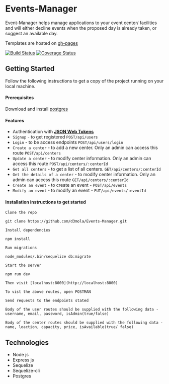 # Events-Manager
Event-Manager helps manage applications to your event center/ facilities and will either decline events when the proposed day is already taken, or suggest an available day.

Templates are hosted on [gh-pages](https://d3mola.github.io/Events-Manager/)

[![Build Status](https://travis-ci.org/d3mola/Events-Manager.svg?branch=develop)](https://travis-ci.org/d3mola/Events-Manager)
[![Coverage Status](https://coveralls.io/repos/github/d3mola/Events-Manager/badge.svg?branch=develop)](https://coveralls.io/github/d3mola/Events-Manager?branch=develop)

## Getting Started
Follow the following instructions to get a copy of the project running on your local machine.

#### Prerequisites
Download and install [postgres](https://www.enterprisedb.com/downloads/postgres-postgresql-downloads)

#### Features
- Authentication with [**JSON Web Tokens**](https://jwt.io/)
- `Signup` - to get registered `POST/api/users`
- `Login` - to be access endpoints `POST/api/users/login`
- `Create a center` - to add a new center. Only an admin can access this route `POST/api/centers`
- `Update a center` - to modify center information. Only an admin can access this route `POST/api/centers/:centerId`
- `Get all centers` - to get a list of all centers. `GET/api/centers/:centerId`
- `Get the details of a center` - to modify center information. Only an admin can access this route `GET/api/centers/:centerId`
- `Create an event` - to create an event - `POST/api/events`
- `Modify an event` - to modify an event - `PUT/api/events/:eventId`

#### Installation instructions to get started

```
Clone the repo

git clone https://github.com/d3mola/Events-Manager.git

Install dependencies

npm install

Run migrations

node_modules/.bin/sequelize db:migrate

Start the server

npm run dev

Then visit [localhost:8000](http://localhost:8000)

To vist the above routes, open POSTMAN

Send requests to the endpoints stated

Body of the user routes should be supplied with the following data -
username, email, password, isAdmin(true/false)

Body of the center routes should be supplied with the following data - 
name, loaction, capacity, price, isAvailable(true/ false)
```

## Technologies
- Node js
- Express js
- Sequelize
- Sequelize-cli
- Postgres